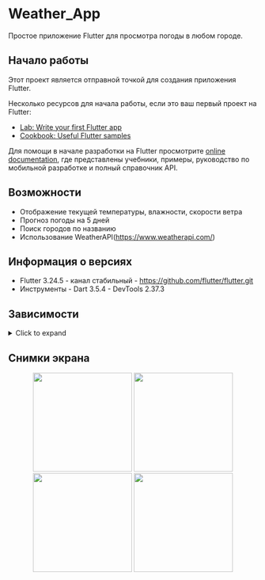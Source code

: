 # Weather_App

Простое приложение Flutter для просмотра погоды в любом городе.

## Начало работы

Этот проект является отправной точкой для создания приложения Flutter.

Несколько ресурсов для начала работы, если это ваш первый проект на Flutter:

- [Lab: Write your first Flutter app](https://docs.flutter.dev/get-started/codelab)
- [Cookbook: Useful Flutter samples](https://docs.flutter.dev/cookbook)

Для помощи в начале разработки на Flutter просмотрите
[online documentation](https://docs.flutter.dev/), где представлены учебники,
примеры, руководство по мобильной разработке и полный справочник API.

## Возможности
* Отображение текущей температуры, влажности, скорости ветра
* Прогноз погоды на 5 дней
* Поиск городов по названию
* Использование WeatherAPI(https://www.weatherapi.com/)

## Информация о версиях
* Flutter 3.24.5 - канал стабильный - https://github.com/flutter/flutter.git
* Инструменты - Dart 3.5.4 - DevTools 2.37.3

## Зависимости
<details>
     <summary> Click to expand </summary>
     
* [cupertino_icons](https://pub.dev/packages/cupertino_icons)
* [dartz](https://pub.dev/packages/dartz)
* [http](https://pub.dev/packages/http)
* [equatable](https://pub.dev/packages/equatable)
* [envied](https://pub.dev/packages/envied)
* [injectable](https://pub.dev/packages/injectable)
* [internet_connection_checker](https://pub.dev/packages/internet_connection_checker)
* [flutter_bloc](https://pub.dev/packages/flutter_bloc)
* [get_it](https://pub.dev/packages/get_it)
* [injectable_generator](https://pub.dev/packages/injectable_generator)
* [animated_emoji](https://pub.dev/packages/animated_emoji)
* [weather_icons](https://pub.dev/packages/weather_icons)
* [shared_preferences](https://pub.dev/packages/shared_preferences)
* [logger](https://pub.dev/packages/logger)
* [font_awesome_flutter](https://pub.dev/packages/font_awesome_flutter)
* [go_router](https://pub.dev/packages/go_router)
* [animations](https://pub.dev/packages/animations)
  </details>
  
## Снимки экрана
<p align="center">
     <img src="https://github.com/user-attachments/assets/2dea9996-c88e-48a5-ab59-d39113d1e9fe" style="width: 200px; height: auto;">
     <img src="https://github.com/user-attachments/assets/e30e5a1d-2aa9-40a8-ba0b-af9c2dd70d08" style="width: 200px; height: auto;">
     <img src="https://github.com/user-attachments/assets/64c53869-18d7-4386-9c96-c3e0a07e023b"  style="width: 200px; height: auto;">
     <img src="https://github.com/user-attachments/assets/99f7016d-2abb-4886-a9d5-fed93d784956" style="width: 200px; height: auto;">
</p>



